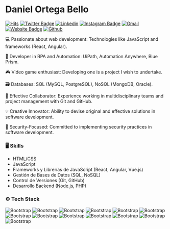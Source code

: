 # Daniel Ortega Bello

[![Hits](https://hits.seeyoufarm.com/api/count/incr/badge.svg?url=https%3A%2F%2Fgithub.com%2Fthedaob%2Fthedaob&count_bg=%2379C83D&title_bg=%23555555&icon=&icon_color=%23E7E7E7&title=Profile+Views&edge_flat=false)](https://hits.seeyoufarm.com)
[![Twitter Badge](https://img.shields.io/badge/-Twitter-1da1f2?labelColor=1da1f2&logo=twitter&logoColor=white&link=https://twitter.com/thedaob)](https://twitter.com/thedaob)
[![Linkedin](https://img.shields.io/badge/-LinkedIn-blue?style=flat&logo=Linkedin&logoColor=white)](https://www.linkedin.com/in/thedaob/)
[![Instagram Badge](https://img.shields.io/badge/-Instagram-purple?logo=instagram&logoColor=white&link=https://instagram.com/thedaob/)](https://www.instagram.com/thedaob)
[![Gmail](https://img.shields.io/badge/-Gmail-c14438?style=flat&logo=Gmail&logoColor=white)](mailto:danielortegabello@gmail.com)
[![Website Badge](https://img.shields.io/badge/-Website-c14438?style=flat&logo=Google-Chrome&logoColor=white&link=https://thedaob.github.io/danielortegabello.io/)](https://thedaob.github.io/danielortegabello.io/)
[![Github](https://img.shields.io/github/followers/thedaob?label=Follow&style=social)](https://github.com/thedaob)

💻 Passionate about web development: Technologies like JavaScript and frameworks (React, Angular).


🤖 Developer in RPA and Automation: UiPath, Automation Anywhere, Blue Prism.


🎮 Video game enthusiast: Developing one is a project I wish to undertake.


🗃️ Databases: SQL (MySQL, PostgreSQL), NoSQL (MongoDB, Oracle).


🤝 Effective Collaborator: Experience working in multidisciplinary teams and project management with Git and GitHub.

💡 Creative Innovator: Ability to devise original and effective solutions in software development.


🔐 Security-Focused: Committed to implementing security practices in software development.




### 🖥 Skills

- HTML/CSS
- JavaScript
- Frameworks y Librerías de JavaScript (React, Angular, Vue.js)
- Gestión de Bases de Datos (SQL, NoSQL)
- Control de Versiones (Git, GitHub)
- Desarrollo Backend (Node.js, PHP)
### ⚙️ Tech Stack

![Bootstrap](https://img.shields.io/badge/-Python-05122A?style=flat&logo=Python&color=353535) ![Bootstrap](https://img.shields.io/badge/-JavaScript-05122A?style=flat&logo=JavaScript&color=353535) ![Bootstrap](https://img.shields.io/badge/-html5-05122A?style=flat&logo=html5&color=353535) ![Bootstrap](https://img.shields.io/badge/-MongoDB-05122A?style=flat&logo=MongoDB&color=353535) ![Bootstrap](https://img.shields.io/badge/-php-05122A?style=flat&logo=php&color=353535) ![Bootstrap](https://img.shields.io/badge/-MySQL-05122A?style=flat&logo=MySQL&color=353535) ![Bootstrap](https://img.shields.io/badge/-GIT-05122A?style=flat&logo=GIT&color=353535) ![Bootstrap](https://img.shields.io/badge/-React-05122A?style=flat&logo=React&color=353535) ![Bootstrap](https://img.shields.io/badge/-PostgreSQL-05122A?style=flat&logo=PostgreSQL&color=353535) ![Bootstrap](https://img.shields.io/badge/-Pandas-05122A?style=flat&logo=Pandas&color=353535) ![Bootstrap](https://img.shields.io/badge/-Docker-05122A?style=flat&logo=Docker&color=353535) ![Bootstrap](https://img.shields.io/badge/-Visual%20Studio%20Code-05122A?style=flat&logo=Visual-Studio-Code&color=353535) ![Bootstrap](https://img.shields.io/badge/-Unity-05122A?style=flat&logo=Unity&color=353535)
